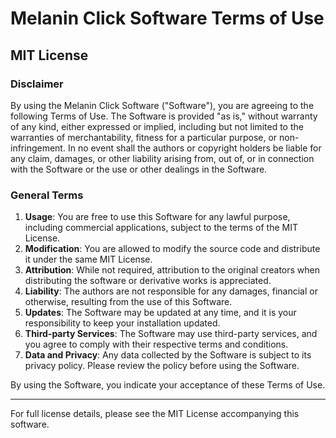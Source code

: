 # Melanin Click Software Terms of Use

## MIT License

### Disclaimer

By using the Melanin Click Software ("Software"), you are agreeing to the following Terms of Use. The Software is provided "as is," without warranty of any kind, either expressed or implied, including but not limited to the warranties of merchantability, fitness for a particular purpose, or non-infringement. In no event shall the authors or copyright holders be liable for any claim, damages, or other liability arising from, out of, or in connection with the Software or the use or other dealings in the Software.

### General Terms

1. **Usage**: You are free to use this Software for any lawful purpose, including commercial applications, subject to the terms of the MIT License.
2. **Modification**: You are allowed to modify the source code and distribute it under the same MIT License.
3. **Attribution**: While not required, attribution to the original creators when distributing the software or derivative works is appreciated.
4. **Liability**: The authors are not responsible for any damages, financial or otherwise, resulting from the use of this Software.
5. **Updates**: The Software may be updated at any time, and it is your responsibility to keep your installation updated.
6. **Third-party Services**: The Software may use third-party services, and you agree to comply with their respective terms and conditions.
7. **Data and Privacy**: Any data collected by the Software is subject to its privacy policy. Please review the policy before using the Software.

By using the Software, you indicate your acceptance of these Terms of Use.

---

For full license details, please see the MIT License accompanying this software.
